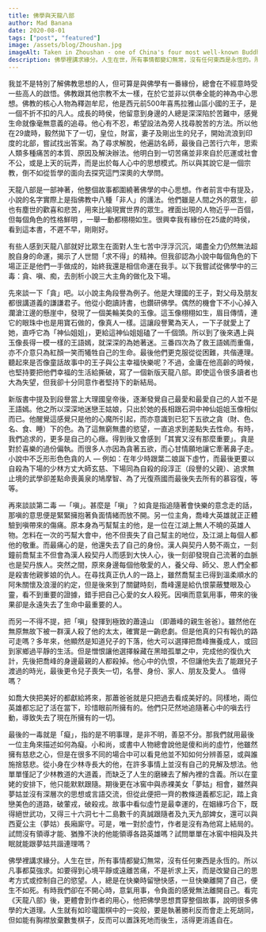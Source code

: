 ```yaml
---
title: 佛學與天龍八部
author: Mad Banana
date: 2020-08-01
tags: ["post", "featured"]
image: /assets/blog/Zhoushan.jpg
imageAlt: Taken in Zhoushan - one of China's four most well-known Buddhist sanctums.
description: 佛學裡講求緣分。人生在世，所有事情都變幻無常，沒有任何東西是永恆的。所以凡事都莫強求。如要得到心境平靜或遠離苦痛，不是祈求上天，而是改變自己的思考方式或控制自己的慾望。人，總是在快樂時留戀快感，一旦快樂離開了自己，便生不如死。有時我們卻在不開心時，意氣用事，令負面的感覺無法離開自己。看完《天龍八部》後，更體會到作者的用心，他把佛學思想貫穿整個故事，說明很多佛學的大道理。人生就有如珍瓏圍棋中的一奕般，要是執著勝利反而會走上死胡同，但如能有胸襟放棄數隻棋子，反而可以置誅死地而後生，活得更消遙自在。
---
```


我並不是特別了解佛教思想的人，但可算是與佛學有一番緣份，總會在不經意時受一些高人的啟悟。佛教跟其他宗教不太一樣，在於它並非以供奉全能的神為中心思想。佛教的核心人物為釋迦牟尼，他是西元前500年喜馬拉雅山區小國的王子，是一個不折不扣的凡人。成長的時侯，他留意到身邊的人總是深深陷於苦難中，感覺生命就像毫無意義的追尋。他心有不忍，希望設法為旁人找尋脫苦的方法。所以他在29歲時，毅然拋下了一切，皇位，財富，妻子及剛出生的兒子，開始流浪到印度的北部，嘗試找出答案。為了尋求解脫，他遍訪名師，最後自己苦行六年，思索人類多種痛苦的本質、原因及解決辦法。他明白到一切苦痛並非來自於厄運或社會不公，或是上天的玩弄，而是出於每人心中的思想模式。所以與其說它是一個宗教，倒不如從哲學的面向去探究這門深奧的大學問。

天龍八部是一部神著，他整個故事都圍繞著佛學的中心思想。作者前言中有提及，小說的名字實際上是指佛教中八種「非人」的護法。他們雖是人間之外的眾生，卻也有塵世的歡喜和悲苦，用來比喻現實世界的眾生。裡面出現的人物近乎一百個，但每個角色的性格鮮明 ，一舉一動都栩栩如生。很興幸我有緣份在25歲的時侯，看到這本書，不遲不早，剛剛好。

有些人感到天龍八部就好比眾生在面對人生七苦中浮浮沉沉，竭盡全力仍然無法超脫自身的命運，揭示了人世間「求不得」的精神。但我卻認為小說中每個角色的下場正正是他們一手做成的，始終我還是相信命運在我手。以下我嘗試從佛學中的三毒：貪、嗔、痴，去剖析小說三大主角的做化及下場。

先來談一下「貪」吧。以小說主角段譽為例子。他是大理國的王子，對父母及朋友都很講道義的謙謙君子。他從小飽讀詩書，也鑽研佛學。偶然的機會下不小心掉入瀾滄江邊的懸崖中，發現了一個美輪美奐的玉像。這玉像栩栩如生，眉目傳情，連它的眼珠中也是用寶石做的，像真人一樣。這讓段譽驚為天人，一下子就愛上了她，直呼它為「神仙姐姐」，更給這神仙姐姐磕了一千個頭。所以到了後來遇上與玉像長得一模一樣的王語嫣，就深深的為她著迷。三番四次為了救王語嫣而重傷，亦不介意只為紅顏一笑而犧牲自己的生命。最後他們更克服從從困難，共偕連理。聽起來是否像童話故事中的王子與公主幸福快樂呢？不過，金庸在他高齡的時候，也堅持要把他們幸福的生活給撕破，寫了一個新版天龍八部。即使這令很多讀者也大為失望，但我卻十分同意作者堅持下的新結局。

新版書中提及到段譽當上大理國皇帝後，逐漸發覺自己最愛和最愛自己的人並不是王語嫣。他之所以深深地迷戀王姑娘，只出於她的長相跟石洞中神仙姐姐玉像相似而已。他醒覺這感覺只是他的心魔所引起，而亦意識到已犯下五欲之貪（財、色、名、食、睡）下的色。為了這無窮無盡的慾望，一直追求到差點失去性命。有時，我們追求的，更多是自己的心癮。得到後又會感到「其實又沒有那麼重要」。貪是對於喜樂的過份偏執。而很多人亦因為貪著五欲，而心甘情願地讓它牽著鼻子走。小說中不乏形形色色貪的人 — 例如：在年少時跟葉二娘誕下虛竹，而最後更要以自殺為下場的少林方丈大師玄慈、下場同為自殺的段淳正（段譽的父親）、追求無止境的武學卻差點命喪黃泉的鳩摩智、為了光復燕國而最後失去所有的慕容復，等等。

再來談談第二毒 —「嗔」。甚麼是「嗔」？如貪是指追隨著會快樂的意念走的話，那嗔的意思便是緊緊擁抱著負面情緒而放不開。另一位主角，喬峰大英雄就正正體驗到嗔帶來的傷痛。原本身為丐幫幫主的他，是一位在江湖上無人不曉的英雄人物。怎料在一次的丐幫大會中，他不但喪失了自己幫主的地位，及江湖上每個人都他的敬重。而最痛心的是，他還失去了自己的身份。漢人與契丹人勢不兩立，一刻鐘前喬幫主不但會為漢人殺契丹人而感到大快人心，後一刻卻發現自己流著的血脈也是契丹族人。突然之間，原來身邊每個他敬愛的人，養父母、師父、恩人們全都是殺害他親爹娘的仇人。在尋找真正仇人的一路上，雖然喬幫主已得到溫柔順水的阿朱關懷及浪漫的約定，但是後來到了關鍵時刻，喬峰還是給仇恨蒙蔽雙眼及心靈，看不到重要的證據，錯手把自己心愛的女人殺死。因嗔而意氣用事，帶來的後果卻是永遠失去了生命中最重要的人。

而另一不得不提，把「嗔」發揮到極致的蕭遠山 （即蕭峰的親生爸爸）。雖然他在無原無故下被一群漢人殺了他的太太，確實是一齣悲劇。但是他真的只有報仇的路可走嗎？多年來，他顯然是知道兒子的下落，他大可以選擇把喬峰撫養成人，或回到家鄉過平靜的生活。但是憎恨讓他選擇躲藏在黑暗孤單之中，完成他的復仇大計，先後把喬峰的身邊最親的人都殺掉。他心中的仇恨，不但讓他失去了能跟兒子渡過的時光，最後更令兒子喪失一切，名譽、身份、家人、朋友及愛人。 值得嗎？

如喬大俠把美好的都獻給將來，那蕭爸爸就是只把過去看成美好的。同樣地，兩位英雄都忘記了活在當下，珍惜眼前所擁有的。他們只茫然地追隨著心中的嗔去行動，導致失去了現在所擁有的一切。

最後的一毒就是「癡」，指的是不明事理，是非不明，善惡不分。那我們就用最後一位主角來描述如何為癡。小和尚，或書中人物總會說他是傻和尚的虛竹，他雖然擁有慈悲之心，但是在很多不同的場合中可以看見他並不知如何分辨善惡，或與誰施捨慈悲。從小身在少林寺長大的他，在許多事情上並沒有自己的見解及想法。他單單慬記了少林教道的大道義，而缺乏了人生的磨練去了解內裡的含義。所以在童姥的安排下，他只能默默跟隨。期後更在冰窖中與赤裸美女「夢姑」相會，雖然與夢姑並沒有深層次的思想或言語交流，但從此便把一齊的教條道義都忘記，踏上貪戀美色的道路，破葷戎，破殺戎。故事中看似虛竹是最幸運的，在姻緣巧合下，既得絕世武功，又得三十六洞七十二島數千的真誠跟隨者及九天九部婢女，還可以與西夏公主（夢姑）長廂廝守。可是，唯一對於虛竹，作者是沒有為他寫上結局的。試問沒有領導才能、猶豫不決的他能領導各路英雄嗎？試問單單在冰窖中相與及共眠就能跟夢姑共諧連理嗎？

佛學裡講求緣分。人生在世，所有事情都變幻無常，沒有任何東西是永恆的。所以凡事都莫強求。如要得到心境平靜或遠離苦痛，不是祈求上天，而是改變自己的思考方式或控制自己的慾望。人，總是在快樂時留戀快感，一旦快樂離開了自己，便生不如死。有時我們卻在不開心時，意氣用事，令負面的感覺無法離開自己。看完《天龍八部》後，更體會到作者的用心，他把佛學思想貫穿整個故事，說明很多佛學的大道理。人生就有如珍瓏圍棋中的一奕般，要是執著勝利反而會走上死胡同，但如能有胸襟放棄數隻棋子，反而可以置誅死地而後生，活得更消遙自在。
